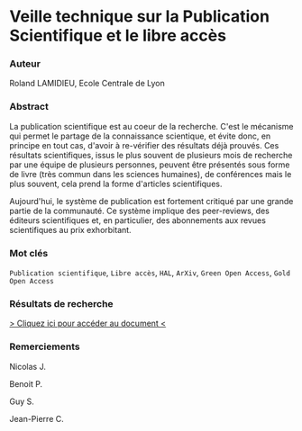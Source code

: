 # Veille technique sur la Publication Scientifique et le libre accès

### Auteur

Roland LAMIDIEU, Ecole Centrale de Lyon

### Abstract

La publication scientifique est au coeur de la recherche. C'est le mécanisme qui permet le partage de la connaissance scientique, et évite donc, en principe en tout cas, d'avoir à re-vérifier des résultats déjà prouvés. Ces résultats scientifiques, issus le plus souvent de plusieurs mois de recherche par une équipe de plusieurs personnes, peuvent être présentés sous forme de livre (très commun dans les sciences humaines), de conférences mais le plus souvent, cela prend la forme d'articles scientifiques.

Aujourd'hui, le système de publication est fortement critiqué par une grande partie de la communauté. Ce système implique des peer-reviews, des éditeurs scientifiques et, en particulier, des abonnements aux revues scientifiques au prix exhorbitant.

### Mot clés

`Publication scientifique`, `Libre accès`, `HAL`, `ArXiv`, `Green Open Access`, `Gold Open Access`

### Résultats de recherche

[> Cliquez ici pour accéder au document <](payement.md)

### Remerciements

Nicolas J.

Benoit P.

Guy S.

Jean-Pierre C.
